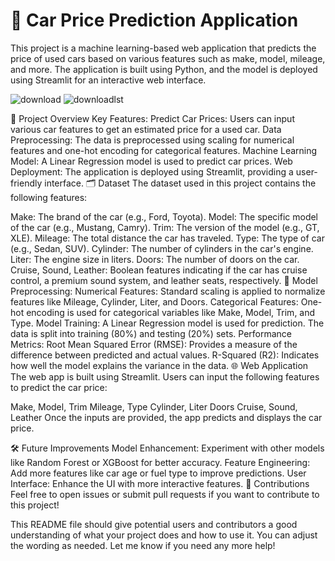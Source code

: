 # 🚗 Car Price Prediction Application
This project is a machine learning-based web application that predicts the price of used cars based on various features such as make, model, mileage, and more. The application is built using Python, and the model is deployed using Streamlit for an interactive web interface.

![download](https://github.com/user-attachments/assets/ac18a116-b9fe-448f-9822-0f2df0e2a5fe)
![downloadlst](https://github.com/user-attachments/assets/cc34aa3c-35ff-47e1-9a4a-16063a1082eb)

🔧 Project Overview
Key Features:
Predict Car Prices: Users can input various car features to get an estimated price for a used car.
Data Preprocessing: The data is preprocessed using scaling for numerical features and one-hot encoding for categorical features.
Machine Learning Model: A Linear Regression model is used to predict car prices.
Web Deployment: The application is deployed using Streamlit, providing a user-friendly interface.
🗂️ Dataset
The dataset used in this project contains the following features:

Make: The brand of the car (e.g., Ford, Toyota).
Model: The specific model of the car (e.g., Mustang, Camry).
Trim: The version of the model (e.g., GT, XLE).
Mileage: The total distance the car has traveled.
Type: The type of car (e.g., Sedan, SUV).
Cylinder: The number of cylinders in the car's engine.
Liter: The engine size in liters.
Doors: The number of doors on the car.
Cruise, Sound, Leather: Boolean features indicating if the car has cruise control, a premium sound system, and leather seats, respectively.
🚀 Model
Preprocessing:
Numerical Features: Standard scaling is applied to normalize features like Mileage, Cylinder, Liter, and Doors.
Categorical Features: One-hot encoding is used for categorical variables like Make, Model, Trim, and Type.
Model Training:
A Linear Regression model is used for prediction.
The data is split into training (80%) and testing (20%) sets.
Performance Metrics:
Root Mean Squared Error (RMSE): Provides a measure of the difference between predicted and actual values.
R-Squared (R2): Indicates how well the model explains the variance in the data.
🌐 Web Application
The web app is built using Streamlit. Users can input the following features to predict the car price:

Make, Model, Trim
Mileage, Type
Cylinder, Liter
Doors
Cruise, Sound, Leather
Once the inputs are provided, the app predicts and displays the car price.

🛠️ Future Improvements
Model Enhancement: Experiment with other models like Random Forest or XGBoost for better accuracy.
Feature Engineering: Add more features like car age or fuel type to improve predictions.
User Interface: Enhance the UI with more interactive features.
🤝 Contributions
Feel free to open issues or submit pull requests if you want to contribute to this project!

This README file should give potential users and contributors a good understanding of what your project does and how to use it. You can adjust the wording as needed. Let me know if you need any more help!


